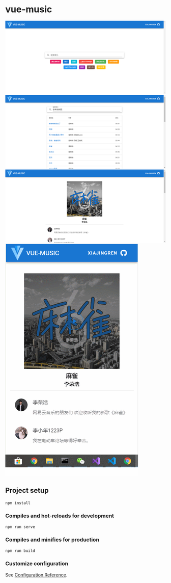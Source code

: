 # vue-music
![preview1.png](/src/assets/preview1.png)
![preview2.png](/src/assets/preview2.png)
![preview3.png](/src/assets/preview3.png)
![preview4.gif](/src/assets/preview4.gif)

## Project setup
```
npm install
```

### Compiles and hot-reloads for development
```
npm run serve
```

### Compiles and minifies for production
```
npm run build
```

### Customize configuration
See [Configuration Reference](https://cli.vuejs.org/config/).
